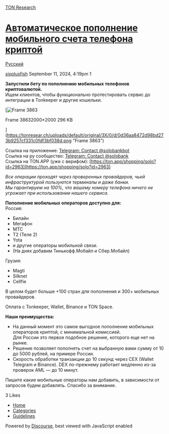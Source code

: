 [TON Research](/)

# [Автоматическое пополнение мобильного счета телефона криптой](/t/topic/36289)

[Русский](/c/ru/49) 

    

[sixplusfish](https://tonresear.ch/u/sixplusfish)   September 11, 2024, 4:19pm  1

**Запустили бету по пополнению мобильных телефонов криптовалютой.**  
Ищем клиентов, чтобы функционально протестировать сервис до интеграции в Tonkeeper и другие кошельки.

[![Frame 3863](https://tonresear.ch/uploads/default/optimized/3X/0/d/0d36aa8472d98bd273b9257cf331c0fdf3bf038d_2_500x500.png)

Frame 38632000×2000 296 KB

](https://tonresear.ch/uploads/default/original/3X/0/d/0d36aa8472d98bd273b9257cf331c0fdf3bf038d.png "Frame 3863")

Ссылка на приложение: [Telegram: Contact @solobankbot](https://t.me/solobankbot)  
Ссылка на ру сообщество: [Telegram: Contact @solobank](https://t.me/solobank)  
Ссылка на TON.APP (уже с верифом): [https://ton.app/shopping/solo?id=2963](https://ton.app/shopping/solo?id=2963)

_Все операции проходят через проверенных провайдеров, чьей инфраструктурой пользуются терминалы и даже банки.  
Мы гарантируем на 100%, что вашему номеру телефона ничего не угрожает при использовании нашего сервиса._

**Пополнение мобильных операторов доступно для:**  
Россия:

*   Билайн
*   Мегафон
*   МТС
*   Т2 (Теле 2)
*   Yota
*   и другие операторы мобильной связи.
*   (На днях добавим Тинькофф.Мобайл и Сбер.Мобайл)

Грузия:

*   Magti
*   Silknet
*   Cellfie

В целом будет больше +100 стран для пополнения и 300+ мобильных провайдеров.

Оплата с Tonkeeper, Wallet, Binance и TON Space.

**Наши преимущества:**

*   На данный момент это самое выгодное пополнение мобильных операторов криптой, с минимальной комиссией.  
    Для России это первое подобное решение, которого еще нет на рынке.
*   Решение позволяет пополнять счет на выбранную вами сумму от 10 до 5000 рублей, на примере России.
*   Скорость обработки транзакции до 10 секунд через CEX (Wallet Telegram и Binance). DEX по-прежнему работает медленно из-за проверок AML — до 10 минут.

Пишите какие мобильные операторы нам добавить, в зависимости от запросов будем добавлять. Спасибо за внимание.

  3 Likes

*   [Home](/)
*   [Categories](/categories)
*   [Guidelines](/guidelines)

Powered by [Discourse](https://www.discourse.org), best viewed with JavaScript enabled